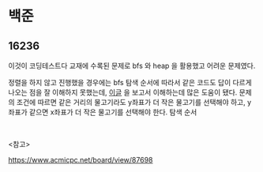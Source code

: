 # 백준

## 16236

이것이 코딩테스트다 교재에 수록된 문제로 bfs 와 heap 을 활용했고 어려운 문제였다.

정렬을 하지 않고 진행했을 경우에는 bfs 탐색 순서에 따라서 같은 코드도 답이 다르게 나오는 점을 잘 이해하지 못했는데,  [이글](https://www.acmicpc.net/board/view/87698) 을 보고서 이해하는데 많은 도움이 됐다. 문제의 조건에 따르면 같은 거리의 물고기라도 y좌표가 더 작은 물고기를 선택해야 하고, y좌표가 같으면 x좌표가 더 작은 물고기를 선택해야 한다. 탐색 순서 



<br>

<참고>

https://www.acmicpc.net/board/view/87698

